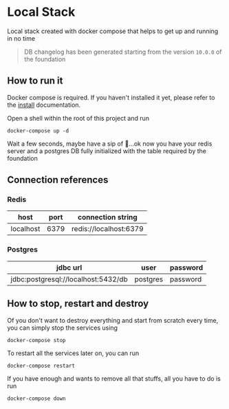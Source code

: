 # Local Stack

Local stack created with docker compose that helps to get up and running in no time

> DB changelog has been generated starting from the version `10.0.0` of the foundation

## How to run it
Docker compose is required. If you haven't installed it yet, please refer to the 
[install](https://docs.docker.com/compose/install) documentation.

Open a shell within the root of this project and run
```
docker-compose up -d
```

Wait a few seconds, maybe have a sip of 🍺...ok now you have your redis server and a postgres DB fully initialized
with the table required by the foundation

## Connection references
### Redis

| host      | port | connection string      |
|-----------|------|------------------------|
| localhost | 6379 | redis://localhost:6379 |


### Postgres


| jdbc url                            | user     | password |
|-------------------------------------|----------|----------|
| jdbc:postgresql://localhost:5432/db | postgres | password |


## How to stop, restart and destroy
Of you don't want to destroy everything and start from scratch every time, you can simply stop the services using
```
docker-compose stop
```

To restart all the services later on, you can run
```
docker-compose restart
```

If you have enough and wants to remove all that stuffs, all you have to do is run
```
docker-compose down
```
